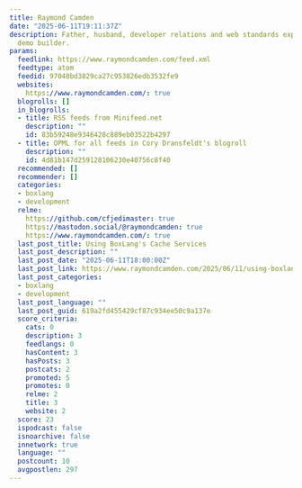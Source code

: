 ```yaml
---
title: Raymond Camden
date: "2025-06-11T19:11:37Z"
description: Father, husband, developer relations and web standards expert, and cat
  demo builder.
params:
  feedlink: https://www.raymondcamden.com/feed.xml
  feedtype: atom
  feedid: 97040bd3829ca27c953826edb3532fe9
  websites:
    https://www.raymondcamden.com/: true
  blogrolls: []
  in_blogrolls:
  - title: RSS feeds from Minifeed.net
    description: ""
    id: 83b59248e9346428c889eb03522b4297
  - title: OPML for all feeds in Cory Dransfeldt's blogroll
    description: ""
    id: 4d81b147d259128106230e40756c8f40
  recommended: []
  recommender: []
  categories:
  - boxlang
  - development
  relme:
    https://github.com/cfjedimaster: true
    https://mastodon.social/@raymondcamden: true
    https://www.raymondcamden.com/: true
  last_post_title: Using BoxLang's Cache Services
  last_post_description: ""
  last_post_date: "2025-06-11T18:00:00Z"
  last_post_link: https://www.raymondcamden.com/2025/06/11/using-boxlangs-cache-services
  last_post_categories:
  - boxlang
  - development
  last_post_language: ""
  last_post_guid: 619a2fd455429cf87c934ee50c9a137e
  score_criteria:
    cats: 0
    description: 3
    feedlangs: 0
    hasContent: 3
    hasPosts: 3
    postcats: 2
    promoted: 5
    promotes: 0
    relme: 2
    title: 3
    website: 2
  score: 23
  ispodcast: false
  isnoarchive: false
  innetwork: true
  language: ""
  postcount: 10
  avgpostlen: 297
---
```

